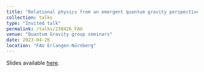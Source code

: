 ```yaml
---
title: "Relational physics from an emergent quantum gravity perspective"
collection: talks
type: "Invited talk"
permalink: /talks/230426_FAU
venue: "Quantum Gravity group seminars"
date: 2023-04-26
location: "FAU Erlangen-Nürnberg"
---
```


Slides available [here](http://marchetti-luca.github.io/files/230426_FAU_slides.pdf).
